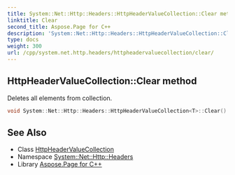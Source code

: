 ```yaml
---
title: System::Net::Http::Headers::HttpHeaderValueCollection::Clear method
linktitle: Clear
second_title: Aspose.Page for C++
description: 'System::Net::Http::Headers::HttpHeaderValueCollection::Clear method. Deletes all elements from collection in C++.'
type: docs
weight: 300
url: /cpp/system.net.http.headers/httpheadervaluecollection/clear/
---
```

## HttpHeaderValueCollection::Clear method


Deletes all elements from collection.

```cpp
void System::Net::Http::Headers::HttpHeaderValueCollection<T>::Clear() override
```

## See Also

* Class [HttpHeaderValueCollection](../)
* Namespace [System::Net::Http::Headers](../../)
* Library [Aspose.Page for C++](../../../)
